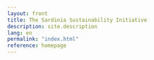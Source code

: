```yaml
---
layout: front
title: The Sardinia Sustainability Initiative
description: site.description
lang: en
permalink: "index.html"
reference: homepage
---
```

